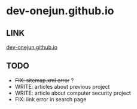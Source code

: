 # dev-onejun.github.io

## LINK

[dev-onejun.github.io](https://dev-onejun.github.io)

## TODO

* ~~FIX: sitemap.xml error~~ ?
* WRITE: articles about previous project
* WRITE: article about computer security project
* FIX: link error in search page
